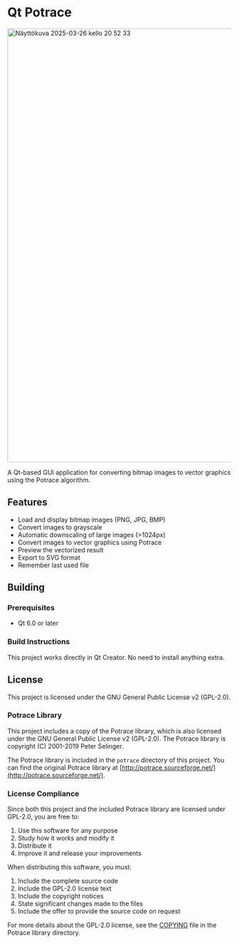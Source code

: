 # Qt Potrace

<img width="973" alt="Näyttökuva 2025-03-26 kello 20 52 33" src="https://github.com/user-attachments/assets/1f36dd9e-b60d-4a56-a728-1d2f3599c817" />

A Qt-based GUI application for converting bitmap images to vector graphics using the Potrace algorithm.

## Features

- Load and display bitmap images (PNG, JPG, BMP)
- Convert images to grayscale
- Automatic downscaling of large images (>1024px)
- Convert images to vector graphics using Potrace
- Preview the vectorized result
- Export to SVG format
- Remember last used file

## Building

### Prerequisites

- Qt 6.0 or later

### Build Instructions

This project works directly in Qt Creator. No need to install anything extra.

## License

This project is licensed under the GNU General Public License v2 (GPL-2.0).

### Potrace Library

This project includes a copy of the Potrace library, which is also licensed under the GNU General Public License v2 (GPL-2.0). The Potrace library is copyright (C) 2001-2019 Peter Selinger.

The Potrace library is included in the `potrace` directory of this project. You can find the original Potrace library at [http://potrace.sourceforge.net/](http://potrace.sourceforge.net/).

### License Compliance

Since both this project and the included Potrace library are licensed under GPL-2.0, you are free to:

1. Use this software for any purpose
2. Study how it works and modify it
3. Distribute it
4. Improve it and release your improvements

When distributing this software, you must:

1. Include the complete source code
2. Include the GPL-2.0 license text
3. Include the copyright notices
4. State significant changes made to the files
5. Include the offer to provide the source code on request

For more details about the GPL-2.0 license, see the [COPYING](potrace/COPYING) file in the Potrace library directory.

